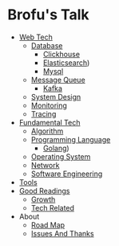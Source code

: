 # Brofu's Talk

- [Web Tech](01-web_tech/readme.md)
  - [Database](01-web_tech/02-database/readme.md)
    * [Clickhouse](01-web_tech/02-database/clickhouse.md)
    * [Elasticsearch](https://brofu.github.io/notes-es))
    * [Mysql](01-web_tech/02-database/mysql.md)
  - [Message Queue](01-web_tech/03-message_queue/readme.md)
    * [Kafka](01-web_tech/03-message_queue/kafka.md)
  - [System Design](01-web_tech/04-system_design/readme.md)
  - [Monitoring](01-web_tech/05-monitoring/readme.md)
  - [Tracing](01-web_tech/06-tracing/readme.md)
- [Fundamental Tech](02-fundamental_tech/readme.md)
  - [Algorithm](02-fundamental_tech/01-algorithm/readme.md)
  - [Programming Language](02-fundamental_tech/02-programming_language/readme.md)
    * [Golang](https://brofu.github.io/notes-golang))
  - [Operating System](02-fundamental_tech/03-operating_system/readme.md)
  - [Network](02-fundamental_tech/04-network/readme.md)
  - [Software Engineering](02-fundamental_tech/05-software_engineering/readme.md)
- [Tools](03-tools/readme.md)
- [Good Readings](04-good_readings/readme.md)
  * [Growth](04-good_readings/growth.md)
  * [Tech Related](04-good_readings/tech_related.md)
- About
  * [Road Map](09-about/01-road_map.md)
  * [Issues And Thanks](09-about/02-issues_and_thanks.md)
